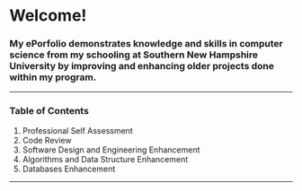 # Welcome!
### My ePorfolio demonstrates knowledge and skills in computer science from my schooling at Southern New Hampshire University by improving and enhancing older projects done within my program.
____________________________________________________________________________

### Table of Contents
1. Professional Self Assessment
2. Code Review
3. Software Design and Engineering Enhancement
5. Algorithms and Data Structure Enhancement
7. Databases Enhancement
________________________________________________________________________________________________________________________________________________________
